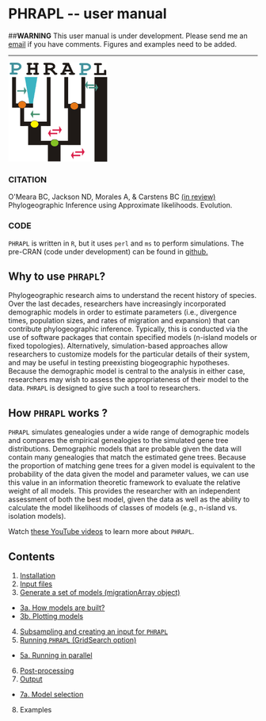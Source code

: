 PHRAPL --  user manual
=======

##**WARNING**
This user manual is under development. Please send me an [email](ariadna.biologia@gmail.com) if you have comments.
Figures and examples need to be added.

________

<img src="https://github.com/ariadnamorales/phrapl-manual/blob/master/phrapl_logo.png?raw=true" width="200" height="200" />

### CITATION
O'Meara BC, Jackson ND, Morales A, & Carstens BC [(in review)](http://biorxiv.org/content/early/2015/08/24/025353) Phylogeographic Inference using Approximate likelihoods. Evolution.

### CODE
`PHRAPL` is written in `R`, but it uses `perl` and `ms` to perform simulations. The pre-CRAN (code under development) can be found in [github.](https://github.com/bomeara/phrapl)

## Why to use `PHRAPL`?
Phylogeographic research aims to understand the recent history of species. Over the last decades, researchers have increasingly incorporated demographic models in order to estimate parameters (i.e., divergence times, population sizes, and rates of migration and expansion) that can contribute phylogeographic inference. 
Typically, this is conducted via the use of software packages that contain specified models (n-island models or fixed topologies). Alternatively, simulation-based approaches allow researchers to customize models for the particular details of their system, and may be useful in testing preexisting biogeographic hypotheses. Because the demographic model is central to the analysis in either case, researchers may wish to assess the appropriateness of their model to the data. `PHRAPL` is designed to give such a tool to researchers. 

## How `PHRAPL` works ?
`PHRAPL` simulates genealogies under a wide range of demographic models and compares the empirical genealogies to the simulated gene tree distributions. Demographic models that are probable given the data will contain many genealogies that match the estimated gene trees. Because the proportion of matching gene trees for a given model is equivalent to the probability of the data given the model and parameter values, we can use this value in an information theoretic framework to evaluate the relative weight of all models. This provides the researcher with an independent assessment of both the best model, given the data as well as the ability to calculate the model likelihoods of classes of models (e.g., n-island vs. isolation models).

Watch [these YouTube videos](https://www.youtube.com/watch?v=UC4Mj1K6c0k) to learn more about `PHRAPL`.

## Contents

1. [Installation](https://github.com/ariadnamorales/phrapl-manual/blob/master/1.Installation.Rmd)
2. [Input files](https://github.com/ariadnamorales/phrapl-manual/blob/master/2.Input_files.Rmd)
3. [Generate a set of models (migrationArray object)](https://github.com/ariadnamorales/phrapl-manual/blob/master/3.Generate_set_of_models.Rmd)
  - [3a. How models are built?](https://github.com/ariadnamorales/phrapl-manual/blob/master/3a.How_models_are_built.Rmd)
  - [3b. Plotting models](https://github.com/ariadnamorales/phrapl-manual/blob/master/3b.Plotting_models.Rmd)
4. [Subsampling and creating an input for `PHRAPL`](https://github.com/ariadnamorales/phrapl-manual/blob/master/4.Subsample_CreateInput.Rmd)
5. [Running `PHRAPL` (GridSearch option)](https://github.com/ariadnamorales/phrapl-manual/blob/master/5.Run_Phrapl.Rmd)
  - [5a. Running in parallel]()
6. [Post-processing](https://github.com/ariadnamorales/phrapl-manual/blob/master/6.Post-processing.Rmd)
7. [Output]()
  - [7a. Model selection]()
8. Examples
